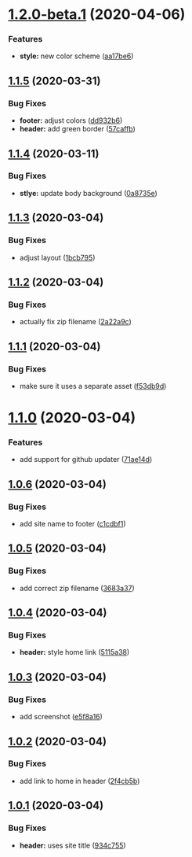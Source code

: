 # [1.2.0-beta.1](https://github.com/kurtrank/robot-rock/compare/v1.1.5...v1.2.0-beta.1) (2020-04-06)


### Features

* **style:** new color scheme ([aa17be6](https://github.com/kurtrank/robot-rock/commit/aa17be6c0a2e938f5417cd5d103ed74dea8347ee))

## [1.1.5](https://github.com/kurtrank/robot-rock/compare/v1.1.4...v1.1.5) (2020-03-31)


### Bug Fixes

* **footer:** adjust colors ([dd932b6](https://github.com/kurtrank/robot-rock/commit/dd932b6898eb0b800f54be339d9a8b54331e5c06))
* **header:** add green border ([57caffb](https://github.com/kurtrank/robot-rock/commit/57caffb09ad4fd11fbd6a29c86322e572e91ad27))

## [1.1.4](https://github.com/kurtrank/robot-rock/compare/v1.1.3...v1.1.4) (2020-03-11)


### Bug Fixes

* **stlye:** update body background ([0a8735e](https://github.com/kurtrank/robot-rock/commit/0a8735e01077ae0f60a3df250f1b656cd22b6ff9))

## [1.1.3](https://github.com/kurtrank/robot-rock/compare/v1.1.2...v1.1.3) (2020-03-04)


### Bug Fixes

* adjust layout ([1bcb795](https://github.com/kurtrank/robot-rock/commit/1bcb79534838fef6d5dd4aec897539efb471e987))

## [1.1.2](https://github.com/kurtrank/robot-rock/compare/v1.1.1...v1.1.2) (2020-03-04)


### Bug Fixes

* actually fix zip filename ([2a22a9c](https://github.com/kurtrank/robot-rock/commit/2a22a9cdeda35e01fa8bdfc539596e6c4ea2275f))

## [1.1.1](https://github.com/kurtrank/robot-rock/compare/v1.1.0...v1.1.1) (2020-03-04)


### Bug Fixes

* make sure it uses a separate asset ([f53db9d](https://github.com/kurtrank/robot-rock/commit/f53db9d79a3e515218524d5403bf4a279da814ff))

# [1.1.0](https://github.com/kurtrank/robot-rock/compare/v1.0.6...v1.1.0) (2020-03-04)


### Features

* add support for github updater ([71ae14d](https://github.com/kurtrank/robot-rock/commit/71ae14d4c8c410786aadad113562dab9c74405b2))

## [1.0.6](https://github.com/kurtrank/robot-rock/compare/v1.0.5...v1.0.6) (2020-03-04)


### Bug Fixes

* add site name to footer ([c1cdbf1](https://github.com/kurtrank/robot-rock/commit/c1cdbf1c2abeee525799f77031bb10a3ea0e37f0))

## [1.0.5](https://github.com/kurtrank/robot-rock/compare/v1.0.4...v1.0.5) (2020-03-04)


### Bug Fixes

* add correct zip filename ([3683a37](https://github.com/kurtrank/robot-rock/commit/3683a37171ad4267e4655aa735442ede89f2e1d5))

## [1.0.4](https://github.com/kurtrank/robot-rock/compare/v1.0.3...v1.0.4) (2020-03-04)


### Bug Fixes

* **header:** style home link ([5115a38](https://github.com/kurtrank/robot-rock/commit/5115a38bdcd680e845d7d3ba5d236394135fee0e))

## [1.0.3](https://github.com/kurtrank/robot-rock/compare/v1.0.2...v1.0.3) (2020-03-04)


### Bug Fixes

* add screenshot ([e5f8a16](https://github.com/kurtrank/robot-rock/commit/e5f8a16e19a5706aeaba6d1548ce3d44d3a9ff61))

## [1.0.2](https://github.com/kurtrank/robot-rock/compare/v1.0.1...v1.0.2) (2020-03-04)


### Bug Fixes

* add link to home in header ([2f4cb5b](https://github.com/kurtrank/robot-rock/commit/2f4cb5b8dcd339c164619401c94d85a35d46bb59))

## [1.0.1](https://github.com/kurtrank/robot-rock/compare/v1.0.0...v1.0.1) (2020-03-04)


### Bug Fixes

* **header:** uses site title ([934c755](https://github.com/kurtrank/robot-rock/commit/934c755052d035740c5574cd4fdf4971fa22739e))
